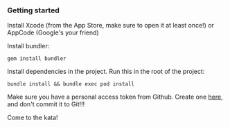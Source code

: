 ### Getting started

Install Xcode (from the App Store, make sure to open it at least once!) or AppCode (Google's your friend)

Install bundler:

```
gem install bundler
```

Install dependencies in the project. Run this in the root of the project:

```
bundle install && bundle exec pod install
```

Make sure you have a personal access token from Github. Create one [here](https://github.com/settings/tokens), and don't commit it to Git!!!

Come to the kata! 
